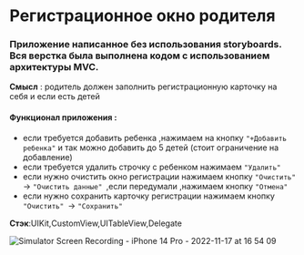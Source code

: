 # Регистрационное окно родителя

### Приложение написанное без использования storyboards. Вся верстка была выполнена кодом c использованием архитектуры MVC.

**Смысл** : родитель должен заполнить регистрационную карточку на себя и если есть детей

#### Функционал приложения :

- если требуется добавить ребенка ,нажимаем на кнопку ```"+Добавить ребенка"``` и так можно добавить до 5 детей (стоит ограничение на добавление)
- если требуется удалить строчку с ребенком нажимаем ```"Удалить"```
- если нужно очистить окно регистрации нажимаем кнопку ```"Очистить" ```-> ```"Очистить данные" ```,если передумали ,нажимаем кнопку ```"Отмена"```
- если нужно сохранить карточку регистрации нажимаем кнопку ```"Очистить" ```-> ```"Сохранить" ```

**Стэк**:UIKit,СustomView,UITableView,Delegate

![Simulator Screen Recording - iPhone 14 Pro - 2022-11-17 at 16 54 09](https://user-images.githubusercontent.com/110721351/202465895-501dde47-c497-4d91-8b49-554fac9bc037.gif)








